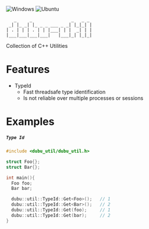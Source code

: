 ![Windows](https://github.com/Husenap/dubu-util/workflows/Windows/badge.svg)
![Ubuntu](https://github.com/Husenap/dubu-util/workflows/Ubuntu/badge.svg)

```
   _     _               _   _ _ 
 _| |_ _| |_ _ _ ___ _ _| |_|_| |
| . | | | . | | |___| | |  _| | |
|___|___|___|___|   |___|_| |_|_|
```

Collection of C++ Utilities

# Features

* TypeId
  * Fast threadsafe type identification
  * Is not reliable over multiple processes or sessions


# Examples

##### **`Type Id`**
```cpp
#include <dubu_util/dubu_util.h>

struct Foo{};
struct Bar{};

int main(){
  Foo foo;
  Bar bar;

  dubu::util::TypeId::Get<Foo>();   // 1
  dubu::util::TypeId::Get<Bar>();   // 2
  dubu::util::TypeId::Get(foo);     // 1
  dubu::util::TypeId::Get(bar);     // 2
}
```